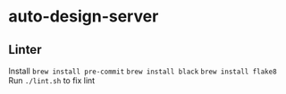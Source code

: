 # auto-design-server

## Linter 
Install `brew install pre-commit` `brew install black` `brew install flake8` 
Run `./lint.sh` to fix lint